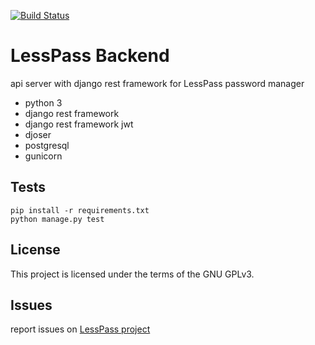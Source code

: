 [![Build Status](https://travis-ci.org/lesspass/api.svg?branch=master)](https://travis-ci.org/lesspass/api)

# LessPass Backend

api server with django rest framework for LessPass password manager

 - python 3
 - django rest framework
 - django rest framework jwt
 - djoser
 - postgresql
 - gunicorn

## Tests

    pip install -r requirements.txt
    python manage.py test

## License

This project is licensed under the terms of the GNU GPLv3.


## Issues

report issues on [LessPass project](https://github.com/lesspass/lesspass/issues)